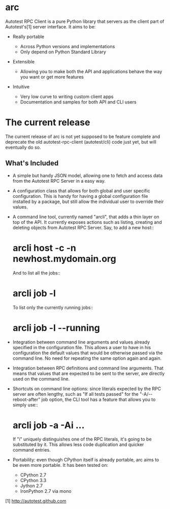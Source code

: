 arc
===

Autotest RPC Client is a pure Python library that servers as the client part of
Autotest's[1] server interface. It aims to be:

 * Really portable

   - Across Python versions and implementations
   - Only depend on Python Standard Library

 * Extensible

   - Allowing you to make both the API and applications behave the way you want
     or get more features


 * Intuitive

   - Very low curve to writing custom client apps
   - Documentation and samples for both API and CLI users


The current release
===================

The current release of arc is not yet supposed to be feature complete and
deprecate the old autotest-rpc-client (autotest/cli) code just yet, but will
eventually do so.


What's Included
---------------

 * A simple but handy JSON model, allowing one to fetch and access data from
   the Autotest RPC Server in a easy way.

 * A configuration class that allows for both global and user specific
   configuration. This is handy for having a global configuration file
   installed by a package, but still allow the individual user to override
   their values.

 * A command line tool, currently named "arcli", that adds a thin layer on
   top of the API. It currently exposes actions such as listing, creating
   and deleting objects from Autotest RPC Server. Say, to add a new host::

   # arcli host -c -n newhost.mydomain.org

   And to list all the jobs::

   # arcli job -l

   To list only the currently running jobs::

   # arcli job -l --running

 * Integration between command line arguments and values already specified
   in the configuration file. This allows a user to have in his configuration
   the default values that would be otherwise passed via the command line.
   No need for repeating the same option again and again.

 * Integration between RPC definitions and command line arguments. That means
   that values that are expected to be sent to the server, are directly used
   on the command line.

 * Shortcuts on command line options: since literals expected by the RPC server
   are often lengthy, such as "If all tests passed" for the "-A/--reboot-after"
   job option, the CLI tool has a feature that allows you to simply use::

   # arcli job -a -Ai ...

   If "i" uniquely distinguishes one of the RPC literals, it's going to be
   substituted by it. This allows less code duplication and quicker command
   entries.

 * Portability: even though CPython itself is already portable, arc aims to
   be even more portable. It has been tested on:

   - CPython 2.7
   - CPython 3.3
   - Jython 2.7
   - IronPython 2.7 via mono

[1] http://autotest.github.com
